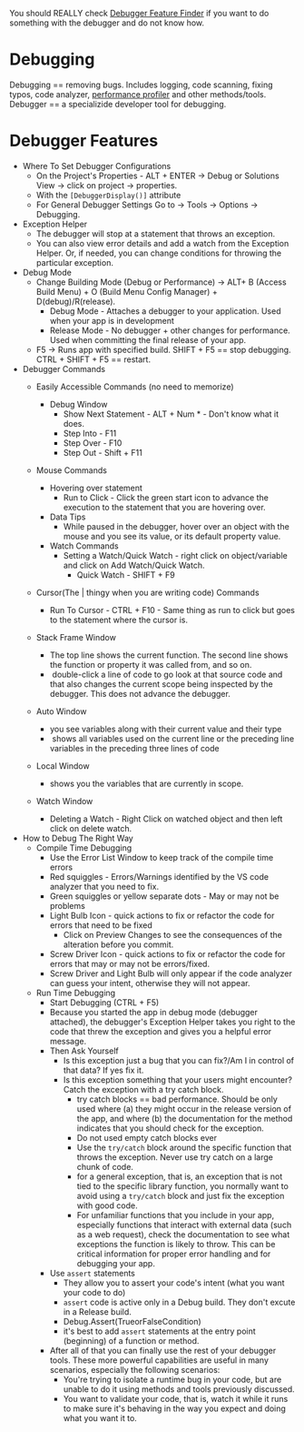You should REALLY check [Debugger Feature Finder](https://learn.microsoft.com/en-us/visualstudio/debugger/find-your-debugging-task?view=vs-2022)  if you want to do something with the debugger and do not know how.
# Debugging

Debugging == removing bugs.  Includes logging, code scanning, fixing typos, code analyzer, [performance profiler]() and other methods/tools.
Debugger == a specializide developer tool for debugging.
# Debugger Features

- Where To Set Debugger Configurations
	- On the Project's Properties - ALT + ENTER -> Debug or Solutions View -> click on project -> properties.
	- With the `[DebuggerDisplay()]` attribute
	- For General Debugger Settings Go to -> Tools -> Options -> Debugging.
- Exception Helper
	- The debugger will stop at a statement that throws an exception.
	- You can also view error details and add a watch from the Exception Helper. Or, if needed, you can change conditions for throwing the particular exception.
- Debug Mode
	- Change Building Mode (Debug or Performance) -> ALT+ B (Access Build Menu) + O (Build Menu Config Manager) + D(debug)/R(release).
		- Debug Mode - Attaches a debugger to your application. Used when your app is in development
		- Release Mode - No debugger + other changes for performance. Used when committing the final release of your app.
	- F5 -> Runs app with specified build. SHIFT + F5 == stop debugging. CTRL + SHIFT + F5 == restart.
- Debugger Commands
	- Easily Accessible Commands (no need to memorize)
		- Debug Window
			- Show Next Statement - ALT + Num * - Don't know what it does.
			- Step Into - F11
			- Step Over - F10
			- Step Out - Shift + F11
	- Mouse Commands
		- Hovering over statement
			- Run to Click - Click the green start icon to advance the execution to the statement that you are hovering over.
		- Data Tips
			- While paused in the debugger, hover over an object with the mouse and you see its value, or its default property value.
		- Watch Commands
			- Setting a Watch/Quick Watch - right click on object/variable and click on Add Watch/Quick Watch.
				- Quick Watch - SHIFT + F9
			
	- Cursor(The | thingy when you are writing code) Commands
		- Run To Cursor - CTRL + F10 - Same thing as run to click but goes to the statement where the cursor is.
	- Stack Frame Window
		- The top line shows the current function. The second line shows the function or property it was called from, and so on.
		-  double-click a line of code to go look at that source code and that also changes the current scope being inspected by the debugger. This does not advance the debugger.
	- Auto Window 
		- you see variables along with their current value and their type
		-  shows all variables used on the current line or the preceding line variables in the preceding three lines of code
	- Local Window
		- shows you the variables that are currently in scope.
	- Watch Window
		- Deleting a Watch - Right Click on watched object and then left click on delete watch.
- How to Debug The Right Way
	- Compile Time Debugging 
		- Use the Error List Window to keep track of the compile time errors
		- Red squiggles - Errors/Warnings identified by the VS code analyzer that you need to fix.
		- Green squiggles or yellow separate dots - May or may not be problems
		- Light Bulb Icon - quick actions to fix or refactor the code for errors that need to be fixed
			- Click on Preview Changes to see the consequences of the alteration before you commit.
		- Screw Driver Icon - quick actions to fix or refactor the code for errors that may or may not be errors/fixed.
		- Screw Driver and Light Bulb will only appear if the code analyzer can guess your intent, otherwise they will not appear.
	- Run Time Debugging
		- Start Debugging (CTRL + F5)
		- Because you started the app in debug mode (debugger attached), the debugger's Exception Helper takes you right to the code that threw the exception and gives you a helpful error message.
		- Then Ask Yourself
			- Is this exception just a bug that you can fix?/Am I in control of that data? If yes fix it.
			- Is this exception something that your users might encounter? Catch the exception with a try catch block.
				- try catch blocks == bad performance. Should be only used where (a) they might occur in the release version of the app, and where (b) the documentation for the method indicates that you should check for the exception. 
				- Do not used empty catch blocks ever
				- Use the `try/catch` block around the specific function that throws the exception. Never use try catch on a large chunk of code.
				- for a general exception, that is, an exception that is not tied to the specific library function, you normally want to avoid using a `try/catch` block and just fix the exception with good code.
				- For unfamiliar functions that you include in your app, especially functions that interact with external data (such as a web request), check the documentation to see what exceptions the function is likely to throw. This can be critical information for proper error handling and for debugging your app.
		- Use `assert` statements
			- They allow you to assert your code's intent (what you want your code to do)
			- `assert` code is active only in a Debug build. They don't excute in a Release build.
			- Debug.Assert(TrueorFalseCondition)
			- it's best to add `assert` statements at the entry point (beginning) of a function or method.
		- After all of that you can finally use the rest of your debugger tools. These more powerful capabilities are useful in many scenarios, especially the following scenarios:
			- You're trying to isolate a runtime bug in your code, but are unable to do it using methods and tools previously discussed.
			- You want to validate your code, that is, watch it while it runs to make sure it's behaving in the way you expect and doing what you want it to.
				




